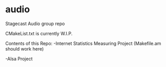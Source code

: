 # audio
Stagecast Audio group repo

CMakeList.txt is currently W.I.P.

Contents of this Repo:
-Internet Statistics Measuring Project (Makefile.am should work here)

-Alsa Project
